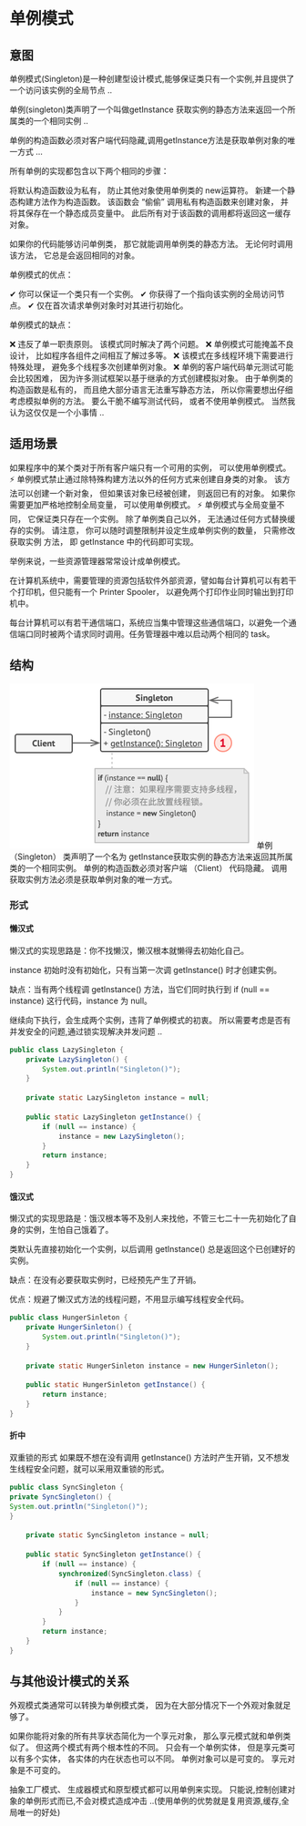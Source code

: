 # 单例模式
## 意图
单例模式(Singleton)是一种创建型设计模式,能够保证类只有一个实例,并且提供了一个访问该实例的全局节点 ..

单例(singleton)类声明了一个叫做getInstance 获取实例的静态方法来返回一个所属类的一个相同实例 ..

单例的构造函数必须对客户端代码隐藏,调用getInstance方法是获取单例对象的唯一方式 ...  

所有单例的实现都包含以下两个相同的步骤：

将默认构造函数设为私有， 防止其他对象使用单例类的 new运算符。
新建一个静态构建方法作为构造函数。 该函数会 “偷偷” 调用私有构造函数来创建对象， 并将其保存在一个静态成员变量中。 此后所有对于该函数的调用都将返回这一缓存对象。

如果你的代码能够访问单例类， 那它就能调用单例类的静态方法。 无论何时调用该方法， 它总是会返回相同的对象。

单例模式的优点：

✔ 你可以保证一个类只有一个实例。
✔ 你获得了一个指向该实例的全局访问节点。
✔ 仅在首次请求单例对象时对其进行初始化。

单例模式的缺点：

❌ 违反了单一职责原则。 该模式同时解决了两个问题。
❌ 单例模式可能掩盖不良设计， 比如程序各组件之间相互了解过多等。
❌ 该模式在多线程环境下需要进行特殊处理， 避免多个线程多次创建单例对象。
❌ 单例的客户端代码单元测试可能会比较困难， 因为许多测试框架以基于继承的方式创建模拟对象。 由于单例类的构造函数是私有的， 而且绝大部分语言无法重写静态方法， 所以你需要想出仔细考虑模拟单例的方法。 要么干脆不编写测试代码， 或者不使用单例模式。
    当然我认为这仅仅是一个小事情 ..

## 适用场景
如果程序中的某个类对于所有客户端只有一个可用的实例， 可以使用单例模式。 ⚡ 单例模式禁止通过除特殊构建方法以外的任何方式来创建自身类的对象。 该方法可以创建一个新对象， 但如果该对象已经被创建， 则返回已有的对象。
如果你需要更加严格地控制全局变量， 可以使用单例模式。 ⚡ 单例模式与全局变量不同， 它保证类只存在一个实例。 除了单例类自己以外， 无法通过任何方式替换缓存的实例。
请注意， 你可以随时调整限制并设定生成单例实例的数量， 只需修改 获取实例 方法， 即 getInstance 中的代码即可实现。

举例来说，一些资源管理器常常设计成单例模式。

在计算机系统中，需要管理的资源包括软件外部资源，譬如每台计算机可以有若干个打印机，但只能有一个 Printer Spooler， 以避免两个打印作业同时输出到打印机中。

每台计算机可以有若干通信端口，系统应当集中管理这些通信端口，以避免一个通信端口同时被两个请求同时调用。任务管理器中难以启动两个相同的 task。

## 结构
![img_10.png](img_10.png)
单例 （Singleton） 类声明了一个名为 getInstance获取实例的静态方法来返回其所属类的一个相同实例。
单例的构造函数必须对客户端 （Client） 代码隐藏。 调用 获取实例方法必须是获取单例对象的唯一方式。

### 形式
#### 懒汉式
懒汉式的实现思路是：你不找懒汉，懒汉根本就懒得去初始化自己。

instance 初始时没有初始化，只有当第一次调 getInstance() 时才创建实例。

缺点：当有两个线程调 getInstance() 方法，当它们同时执行到 if (null == instance) 这行代码，instance 为 null。

继续向下执行，会生成两个实例，违背了单例模式的初衷。
所以需要考虑是否有并发安全的问题,通过锁实现解决并发问题 ..
```java
public class LazySingleton {
    private LazySingleton() {
        System.out.println("Singleton()");
    }

    private static LazySingleton instance = null;

    public static LazySingleton getInstance() {
        if (null == instance) {
            instance = new LazySingleton();
        }
        return instance;
    }
}
```
#### 饿汉式
懒汉式的实现思路是：饿汉根本等不及别人来找他，不管三七二十一先初始化了自身的实例，生怕自己饿着了。

类默认先直接初始化一个实例，以后调用 getInstance() 总是返回这个已创建好的实例。

缺点：在没有必要获取实例时，已经预先产生了开销。

优点：规避了懒汉式方法的线程问题，不用显示编写线程安全代码。
```java
public class HungerSinleton {
    private HungerSinleton() {
        System.out.println("Singleton()");
    }

    private static HungerSinleton instance = new HungerSinleton();

    public static HungerSinleton getInstance() {
        return instance;
    }
}
```

#### 折中
双重锁的形式
如果既不想在没有调用 getInstance() 方法时产生开销，又不想发生线程安全问题，就可以采用双重锁的形式。
```java
public class SyncSingleton {
private SyncSingleton() {
System.out.println("Singleton()");
}

    private static SyncSingleton instance = null;

    public static SyncSingleton getInstance() {
        if (null == instance) {
            synchronized(SyncSingleton.class) {
                if (null == instance) {
                    instance = new SyncSingleton();
                }
            }
        }
        return instance;
    }
}
```
## 与其他设计模式的关系
外观模式类通常可以转换为单例模式类， 因为在大部分情况下一个外观对象就足够了。

如果你能将对象的所有共享状态简化为一个享元对象， 那么享元模式就和单例类似了。 但这两个模式有两个根本性的不同。
只会有一个单例实体， 但是享元类可以有多个实体， 各实体的内在状态也可以不同。
单例对象可以是可变的。 享元对象是不可变的。

抽象工厂模式、 生成器模式和原型模式都可以用单例来实现。
只能说,控制创建对象的单例形式而已,不会对模式造成冲击 ..(使用单例的优势就是复用资源,缓存,全局唯一的好处)
